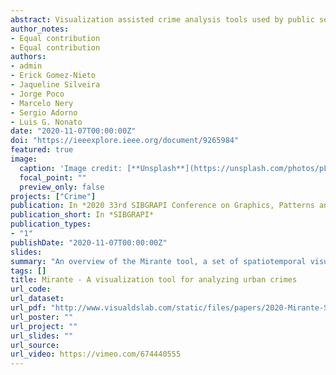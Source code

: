 ```yaml
---
abstract: Visualization assisted crime analysis tools used by public security agencies are usually designed to explore large urban areas, relying on grid-based heatmaps to reveal spatial crime distribution in whole districts, regions, and neighborhoods. Therefore, those tools can hardly identify micro-scale patterns closely related to crime opportunity, whose understanding is fundamental to the planning of preventive actions. Enabling a combined analysis of spatial patterns and their evolution over time is another challenge faced by most crime analysis tools. In this paper, we present Mirante, a crime mapping visualization system that allows spatiotemporal analysis of crime patterns in a street-level scale. In contrast to conventional tools, Mirante builds upon street-level heatmaps and other visualization resources that enable spatial and temporal pattern analysis, uncovering fine-scale crime hotspots, seasonality, and dynamics over time. Mirante has been developed in close collaboration with domain experts, following rigid requirements as scalability and versatile to be implemented in large and medium-sized cities. We demonstrate the usefulness of Mirante throughout case studies run by domain experts using real data sets from cities with different characteristics. With the help of Mirante, the experts were capable of diagnosing how crime evolves in specific regions of the cities while still being able to raise hypotheses about why certain types of crime show up.
author_notes:
- Equal contribution
- Equal contribution
authors:
- admin
- Erick Gomez-Nieto
- Jaqueline Silveira
- Jorge Poco
- Marcelo Nery
- Sergio Adorno
- Luis G. Nonato
date: "2020-11-07T00:00:00Z"  
doi: "https://ieeexplore.ieee.org/document/9265984"
featured: true
image:
  caption: 'Image credit: [**Unsplash**](https://unsplash.com/photos/pLCdAaMFLTE)'
  focal_point: ""
  preview_only: false
projects: ["Crime"]
publication: In *2020 33rd SIBGRAPI Conference on Graphics, Patterns and Images (SIBGRAPI)*
publication_short: In *SIBGRAPI*
publication_types:
- "1"
publishDate: "2020-11-07T00:00:00Z"
slides: 
summary: "An overview of the Mirante tool, a set of spatiotemporal visual resources enabling the exploration of crime patterns in a region: (a) Street-level Heatmap, (b) Temporal Evolution View, (c) Temporal Histogram View, (d) Selector toolbox, (e) Address Search Bar, (f) Evolution Animation Controller, and (g) Local/global crime ruler"
tags: []
title: Mirante - A visualization tool for analyzing urban crimes
url_code: 
url_dataset: 
url_pdf: "http://www.visualdslab.com/static/files/papers/2020-Mirante-SIBGRAPI.pdf"
url_poster: ""
url_project: ""
url_slides: ""
url_source: 
url_video: https://vimeo.com/674440555
---
```


